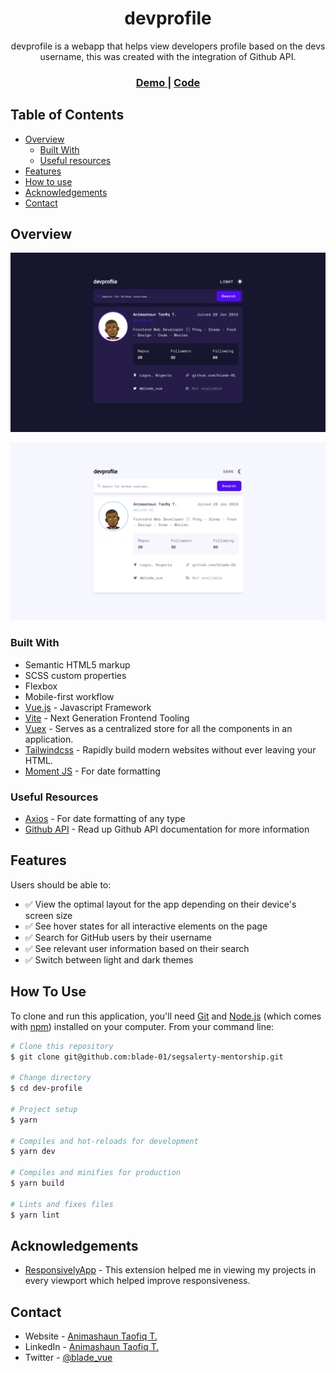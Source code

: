 <h1 align="center">devprofile</h1>

<div align="center">
   devprofile is a webapp that helps view developers profile based on the devs username, this was created with the integration of Github API.
</div>

<div align="center">
  <h3>
    <a href="https://dev-perfil.netlify.app/">
      Demo
    </a>
    <span> | </span>
    <a href="https://github.com/blade-01/segsalerty-mentorship/tree/dev-profile">
      Code
    </a>
  </h3>
</div>

<!-- TABLE OF CONTENTS -->

## Table of Contents

- [Overview](#overview)
  - [Built With](#built-with)
  - [Useful resources](#useful-resources)
- [Features](#features)
- [How to use](#how-to-use)
- [Acknowledgements](#acknowledgements)
- [Contact](#contact)

<!-- OVERVIEW -->

## Overview

![Dark Theme](./src/assets/dark_theme.png)

![Light Theme](./src/assets/light_theme.png)

### Built With

- Semantic HTML5 markup
- SCSS custom properties
- Flexbox
- Mobile-first workflow
- [Vue.js](https://vuejs.org/) - Javascript Framework
- [Vite](https://vitejs.dev/) - Next Generation Frontend Tooling
- [Vuex](https://vuex.vuejs.org/) - Serves as a centralized store for all the components in an application.
- [Tailwindcss](https://tailwindcss.com/) - Rapidly build modern websites without ever leaving your HTML.
- [Moment JS](https://momentjs.com/) - For date formatting

### Useful Resources

- [Axios](https://axios-http.com/) - For date formatting of any type
- [Github API](https://docs.github.com/en/rest/reference/users) - Read up Github API documentation for more information

## Features

Users should be able to:

- ✅ View the optimal layout for the app depending on their device's screen size
- ✅ See hover states for all interactive elements on the page
- ✅ Search for GitHub users by their username
- ✅ See relevant user information based on their search
- ✅ Switch between light and dark themes

## How To Use

To clone and run this application, you'll need [Git](https://git-scm.com) and [Node.js](https://nodejs.org/en/download/) (which comes with [npm](http://npmjs.com)) installed on your computer. From your command line:

```bash
# Clone this repository
$ git clone git@github.com:blade-01/segsalerty-mentorship.git

# Change directory
$ cd dev-profile

# Project setup
$ yarn

# Compiles and hot-reloads for development
$ yarn dev

# Compiles and minifies for production
$ yarn build

# Lints and fixes files
$ yarn lint
```

## Acknowledgements

- [ResponsivelyApp](https://responsively.app) - This extension helped me in viewing my projects in every viewport which helped improve responsiveness.

## Contact

- Website - [Animashaun Taofiq T.](https://www.github.com/blade-01)
- LinkedIn - [Animashaun Taofiq T.](https://www.linkedin.com/in/animashaun-taofiq/)
- Twitter - [@blade_vue](https://www.twitter.com/blade_vue)
